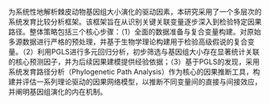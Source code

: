 为系统性地解析棘皮动物基因组大小演化的驱动因素，本研究采用了一个多层次的系统发育比较分析框架。该框架旨在从识别关键关联变量逐步深入到检验特定因果路径。整体策略包括三个核心步骤：（1）全面的数据准备与复合变量构建。对原始多源数据进行严格的预处理，并基于生物学理论构建用于检验高级假说的复合变量。（2）利用PGLS进行多元回归分析，初步筛选与基因组大小存在显著统计关联的核心预测因子，并为后续因果建模提供经验依据；（3）基于PGLS的发现，采用系统发育路径分析（Phylogenetic Path Analysis）作为核心的因果推断工具，构建并评估一系列理论驱动的因果网络模型，以推断不同变量间的直接与间接效应，并阐明基因组演化的内在机制。
